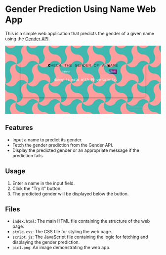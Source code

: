 # Gender Prediction Using Name Web App

This is a simple web application that predicts the gender of a given name using the [Gender API](https://genderapi.io/).

![Gender Prediction App](https://github.com/MehekFatima/Frontend-MiniProjects/blob/main/NameGenderPrediction/pic1.png?raw=true)

## Features

- Input a name to predict its gender.
- Fetch the gender prediction from the Gender API.
- Display the predicted gender or an appropriate message if the prediction fails.

## Usage

1. Enter a name in the input field.
2. Click the "Try it" button.
3. The predicted gender will be displayed below the button.

## Files

- `index.html`: The main HTML file containing the structure of the web page.
- `style.css`: The CSS file for styling the web page.
- `script.js`: The JavaScript file containing the logic for fetching and displaying the gender prediction.
- `pic1.png`: An image demonstrating the web app.


